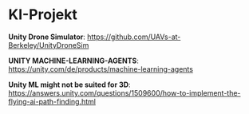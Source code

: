 # KI-Projekt

**Unity Drone Simulator**: 
https://github.com/UAVs-at-Berkeley/UnityDroneSim

**UNITY MACHINE-LEARNING-AGENTS**: 
https://unity.com/de/products/machine-learning-agents

**Unity ML might not be suited for 3D**: 
https://answers.unity.com/questions/1509600/how-to-implement-the-flying-ai-path-finding.html
